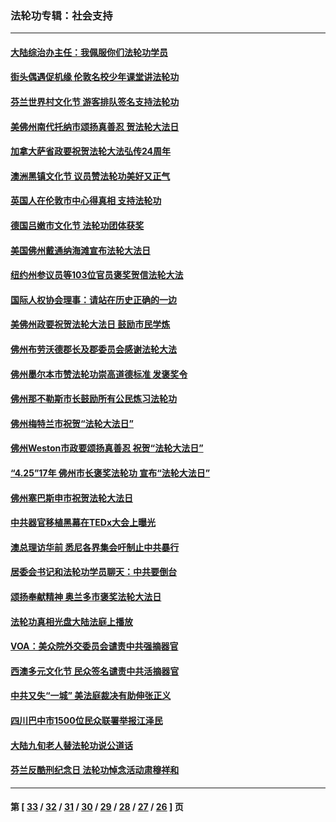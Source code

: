 ### 法轮功专辑：社会支持
---
#### [大陆综治办主任：我佩服你们法轮功学员](../../pages/nf4386/n7967190.md) 
#### [街头偶遇促机缘 伦敦名校少年课堂讲法轮功](../../pages/nf4386/n7963098.md) 
#### [芬兰世界村文化节 游客排队签名支持法轮功](../../pages/nf4386/n7961607.md) 
#### [美佛州南代托纳市颂扬真善忍 贺法轮大法日](../../pages/nf4386/n7950208.md) 
#### [加拿大萨省政要祝贺法轮大法弘传24周年](../../pages/nf4386/n7950082.md) 
#### [澳洲黑镇文化节 议员赞法轮功美好又正气](../../pages/nf4386/n7946757.md) 
#### [英国人在伦敦市中心得真相 支持法轮功](../../pages/nf4386/n7934280.md) 
#### [德国吕嫩市文化节 法轮功团体获奖](../../pages/nf4386/n7934049.md) 
#### [美国佛州戴通纳海滩宣布法轮大法日](../../pages/nf4386/n7920418.md) 
#### [纽约州参议员等103位官员褒奖贺信法轮大法](../../pages/nf4386/n7915115.md) 
#### [国际人权协会理事：请站在历史正确的一边](../../pages/nf4386/n7893295.md) 
#### [美佛州政要祝贺法轮大法日 鼓励市民学炼](../../pages/nf4386/n7890313.md) 
#### [佛州布劳沃德郡长及郡委员会感谢法轮大法](../../pages/nf4386/n7889854.md) 
#### [佛州墨尔本市赞法轮功崇高道德标准 发褒奖令](../../pages/nf4386/n7890262.md) 
#### [佛州那不勒斯市长鼓励所有公民炼习法轮功](../../pages/nf4386/n7889964.md) 
#### [佛州梅特兰市祝贺“法轮大法日”](../../pages/nf4386/n7883538.md) 
#### [佛州Weston市政要颂扬真善忍 祝贺“法轮大法日”](../../pages/nf4386/n7883355.md) 
#### [“4.25”17年 佛州市长褒奖法轮功 宣布“法轮大法日”](../../pages/nf4386/n7751873.md) 
#### [佛州塞巴斯申市祝贺法轮大法日](../../pages/nf4386/n7684830.md) 
#### [中共器官移植黑幕在TEDx大会上曝光](../../pages/nf4386/n7556248.md) 
#### [澳总理访华前 悉尼各界集会吁制止中共暴行](../../pages/nf4386/n7540436.md) 
#### [居委会书记和法轮功学员聊天：中共要倒台](../../pages/nf4386/n7520685.md) 
#### [颂扬奉献精神 奥兰多市褒奖法轮大法日](../../pages/nf4386/n7480383.md) 
#### [法轮功真相光盘大陆法庭上播放](../../pages/nf4386/n7467260.md) 
#### [VOA：美众院外交委员会谴责中共强摘器官](../../pages/nf4386/n4665995.md) 
#### [西澳多元文化节 民众签名谴责中共活摘器官](../../pages/nf4386/n4659553.md) 
#### [中共又失“一城” 美法庭裁决有助伸张正义](../../pages/nf4386/n4649955.md) 
#### [四川巴中市1500位民众联署举报江泽民](../../pages/nf4386/n4638274.md) 
#### [大陆九旬老人替法轮功说公道话](../../pages/nf4386/n4631952.md) 
#### [芬兰反酷刑纪念日 法轮功悼念活动肃穆祥和](../../pages/nf4386/n4628696.md) 

---
#### 第 [ [33](./33.md) / [32](./32.md) / [31](./31.md) / [30](./30.md) / [29](./29.md) / [28](./28.md) / [27](./27.md) / [26](./26.md) ] 页
